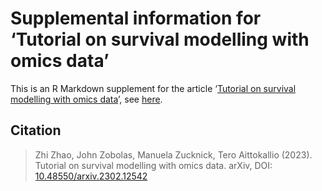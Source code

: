 # Supplemental information for ‘Tutorial on survival modelling with omics data’

This is an R Markdown supplement for the article ‘[Tutorial on survival modelling with omics data](https://arxiv.org/abs/2302.12542v1)’, see [here](https://ocbe-uio.github.io/survomics/survomics.html).

## Citation

> Zhi Zhao, John Zobolas, Manuela Zucknick, Tero Aittokallio (2023).
> Tutorial on survival modelling with omics data.
> arXiv, DOI: [10.48550/arxiv.2302.12542](https://arxiv.org/abs/2302.12542)
